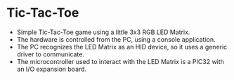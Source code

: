 Tic-Tac-Toe
===========

- Simple Tic-Tac-Toe game using a little 3x3 RGB LED Matrix.
- The hardware is controlled from the PC, using a console application.
- The PC recognizes the LED Matrix as an HID device, so it uses a generic driver to communicate.
- The microcontroller used to interact with the LED Matrix is a PIC32 with an I/O expansion board.
